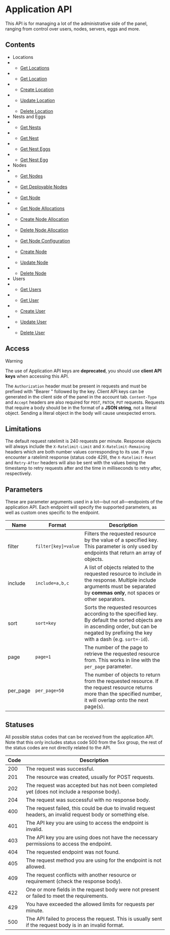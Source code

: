 # Application API

This API is for managing a lot of the administrative side of the panel, ranging from control over users, nodes, servers, eggs and more.

## Contents

- Locations
- - [Get Locations](./locations.md#get-locations)
- - [Get Location](./locations.md#get-location)
- - [Create Location](./locations.md#create-location)
- - [Update Location](./locations.md#update-location)
- - [Delete Location](./locations.md#delete-location)
- Nests and Eggs
- - [Get Nests](./nests-eggs.md#get-nests)
- - [Get Nest](./nests-eggs.md#get-nest)
- - [Get Nest Eggs](./nests-eggs.md#get-nest-eggs)
- - [Get Nest Egg](./nests-eggs.md#get-nest-egg)
- Nodes
- - [Get Nodes](./nodes.md#get-nodes)
- - [Get Deployable Nodes](./nodes.md#get-deployable-nodes)
- - [Get Node](./nodes.md#get-node)
- - [Get Node Allocations](./nodes.md#get-node-allocations)
- - [Create Node Allocation](./nodes.md#create-node-allocation)
- - [Delete Node Allocation](./nodes.md#delete-node-allocation)
- - [Get Node Configuration](./nodes.md#get-node-configuration)
- - [Create Node](./nodes.md#create-node)
- - [Update Node](./nodes.md#update-node)
- - [Delete Node](./nodes.md#delete-node)
- Users
- - [Get Users](./users.md#get-users)
- - [Get User](./users.md#get-user)
- - [Create User](./users.md#create-user)
- - [Update User](./users.md#update-user)
- - [Delete User](./users.md#delete-user)

## Access

> [!WARNING]
> The use of Application API keys are **deprecated**, you should use **client API keys** when accessing this API.

The `Authorization` header must be present in requests and must be prefixed with "Bearer " followed by the key. Client API keys can be generated in the client side of the panel in the account tab. `Content-Type` and `Accept` headers are also required for `POST`, `PATCH`, `PUT` requests. Requests that require a body should be in the format of a **JSON string**, not a literal object. Sending a literal object in the body will cause unexpected errors.

## Limitations

The default request ratelimit is 240 requests per minute. Response objects will always include the `X-Ratelimit-Limit` and `X-Ratelimit-Remaining` headers which are both number values corresponding to its use. If you encounter a ratelimit response (status code 429), the `X-Ratelimit-Reset` and `Retry-After` headers will also be sent with the values being the timestamp to retry requests after and the time in milliseconds to retry after, respectively.

## Parameters

These are parameter arguments used in a lot—but not all—endpoints of the application API. Each endpoint will specify the supported parameters, as well as custom ones specific to the endpoint.

| Name     | Format              | Description                                                                                                                                                                                |
| -------- | ------------------- | ------------------------------------------------------------------------------------------------------------------------------------------------------------------------------------------ |
| filter   | `filter[key]=value` | Filters the requested resource by the value of a specified key. This parameter is only used by endpoints that return an array of objects.                                                  |
| include  | `include=a,b,c`     | A list of objects related to the requested resource to include in the response. Multiple include arguments must be separated by **commas only**, not spaces or other separators.           |
| sort     | `sort=key`          | Sorts the requested resources according to the specified key. By default the sorted objects are in ascending order, but can be negated by prefixing the key with a dash (e.g. `sort=-id`). |
| page     | `page=1`            | The number of the page to retrieve the requested resource from. This works in line with the `per_page` parameter.                                                                          |
| per_page | `per_page=50`       | The number of objects to return from the requested resource. If the request resource returns more than the specified number, it will overlap onto the next page(s).                        |

## Statuses

All possible status codes that can be received from the application API. Note that this only includes status code 500 from the 5xx group, the rest of the status codes are not directly related to the API.

| Code | Description                                                                                                  |
| ---- | ------------------------------------------------------------------------------------------------------------ |
| 200  | The request was successful.                                                                                  |
| 201  | The resource was created, usually for POST requests.                                                         |
| 202  | The request was accepted but has not been completed yet (does not include a response body).                  |
| 204  | The request was successful with no response body.                                                            |
| 400  | The request failed, this could be due to invalid request headers, an invalid request body or something else. |
| 401  | The API key you are using to access the endpoint is invalid.                                                 |
| 403  | The API key you are using does not have the necessary permissions to access the endpoint.                    |
| 404  | The requested endpoint was not found.                                                                        |
| 405  | The request method you are using for the endpoint is not allowed.                                            |
| 409  | The request conflicts with another resource or requirement (check the response body).                        |
| 422  | One or more fields in the request body were not present or failed to meet the requirements.                  |
| 429  | You have exceeded the allowed limits for requests per minute.                                                |
| 500  | The API failed to process the request. This is usually sent if the request body is in an invalid format.     |
